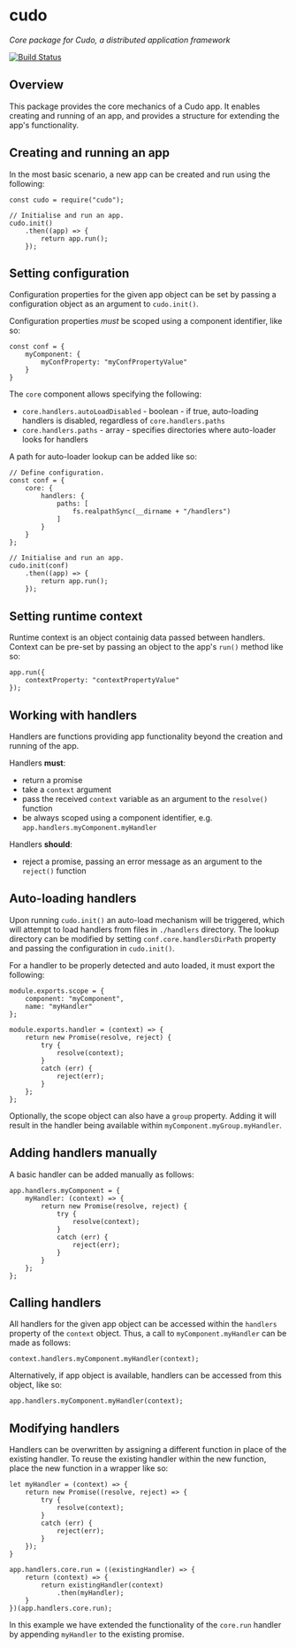 # cudo

*Core package for Cudo, a distributed application framework*

[![Build Status](https://travis-ci.org/cudojs/cudo.svg?branch=master)](https://travis-ci.org/cudojs/cudo)

## Overview
This package provides the core mechanics of a Cudo app. It enables creating and running of an app, and provides a structure for extending the app's functionality.

## Creating and running an app
In the most basic scenario, a new app can be created and run using the following:
```
const cudo = require("cudo");

// Initialise and run an app.
cudo.init()
    .then((app) => {
        return app.run();
    });
```

## Setting configuration
Configuration properties for the given app object can be set by passing a configuration object as an argument to `cudo.init()`. 

Configuration properties *must* be scoped using a component identifier, like so:
```
const conf = {
    myComponent: {
        myConfProperty: "myConfPropertyValue"
    }
}
```

The `core` component allows specifying the following:
- `core.handlers.autoLoadDisabled` - boolean - if true, auto-loading handlers is disabled, regardless of `core.handlers.paths`
- `core.handlers.paths` - array - specifies directories where auto-loader looks for handlers

A path for auto-loader lookup can be added like so:
```
// Define configuration.
const conf = {
    core: {
        handlers: {
            paths: [
                fs.realpathSync(__dirname + "/handlers")
            ]
        }
    }
};

// Initialise and run an app.
cudo.init(conf)
    .then((app) => {
        return app.run();
    });
```

## Setting runtime context
Runtime context is an object containig data passed between handlers. Context can be pre-set by passing an object to the app's `run()` method like so:
```
app.run({
    contextProperty: "contextPropertyValue"
});
```

## Working with handlers
Handlers are functions providing app functionality beyond the creation and running of the app. 

Handlers **must**:
- return a promise
- take a `context` argument
- pass the received `context` variable as an argument to the `resolve()` function
- be always scoped using a component identifier, e.g. `app.handlers.myComponent.myHandler`

Handlers **should**:
- reject a promise, passing an error message as an argument to the `reject()` function

## Auto-loading handlers
Upon running `cudo.init()` an auto-load mechanism will be triggered, which will attempt to load handlers from files in `./handlers` directory. The lookup directory can be modified by setting `conf.core.handlersDirPath` property and passing the configuration in `cudo.init()`. 

For a handler to be properly detected and auto loaded, it must export the following:
```
module.exports.scope = {
    component: "myComponent",
    name: "myHandler"
};

module.exports.handler = (context) => {
    return new Promise(resolve, reject) {
        try {
            resolve(context);
        }
        catch (err) {
            reject(err);
        }
    };
};
```

Optionally, the scope object can also have a `group` property. Adding it will result in the handler being available within `myComponent.myGroup.myHandler`.

## Adding handlers manually
A basic handler can be added manually as follows:
```
app.handlers.myComponent = {
    myHandler: (context) => {
        return new Promise(resolve, reject) {
            try {
                resolve(context);
            }
            catch (err) {
                reject(err);
            }
        }
    };
};
```

## Calling handlers
All handlers for the given app object can be accessed within the `handlers` property of the `context` object. Thus, a call to `myComponent.myHandler` can be made as follows:
```
context.handlers.myComponent.myHandler(context);
```

Alternatively, if app object is available, handlers can be accessed from this object, like so:
```
app.handlers.myComponent.myHandler(context);
```

## Modifying handlers
Handlers can be overwritten by assigning a different function in place of the existing handler. To reuse the existing handler within the new function, place the new function in a wrapper like so:
```
let myHandler = (context) => {
    return new Promise((resolve, reject) => {
        try {
            resolve(context);
        }
        catch (err) {
            reject(err);
        }
    });
}

app.handlers.core.run = ((existingHandler) => {
    return (context) => {
        return existingHandler(context)
            .then(myHandler);
    }
})(app.handlers.core.run);
```
In this example we have extended the functionality of the `core.run` handler by appending `myHandler` to the existing promise.
